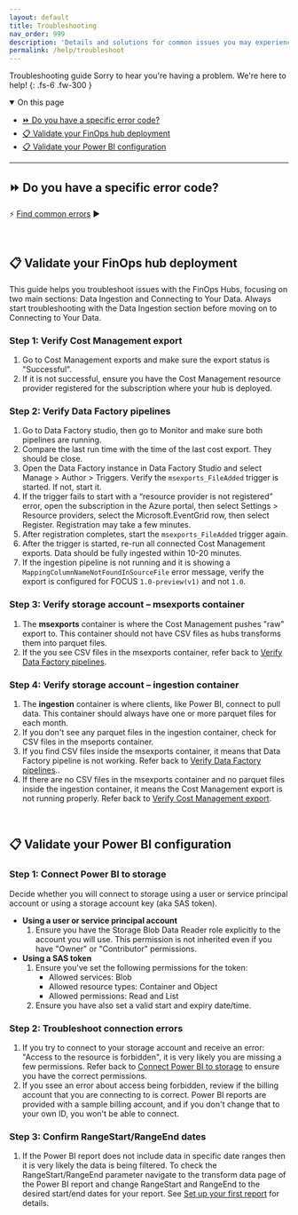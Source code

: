 ```yaml
---
layout: default
title: Troubleshooting
nav_order: 999
description: 'Details and solutions for common issues you may experience.'
permalink: /help/troubleshoot
---
```


<span class="fs-9 d-block mb-4">Troubleshooting guide</span>
Sorry to hear you're having a problem. We're here to help!
{: .fs-6 .fw-300 }

<details open markdown="1">
   <summary class="fs-2 text-uppercase">On this page</summary>

- [⏩ Do you have a specific error code?](#-do-you-have-a-specific-error-code)
- [📋 Validate your FinOps hub deployment](#-validate-your-finops-hub-deployment)
- [📋 Validate your Power BI configuration](#-validate-your-power-bi-configuration)

</details>

---

## ⏩ Do you have a specific error code?

⚡ [Find common errors](./errors.md) ▶

<br>

## 📋 Validate your FinOps hub deployment

<!--
1. [Cost Export](#cost-export)
2. [Azure Data Factory](#data-factory)
3. [Storage Account (MSExport and Ingestion Containers)](#storage-account)
4. [Power BI](#power-bi)
### Cost Management export

- Error: "Failed to export cost data" - Ensure the Cost Management register provider is registered.
- Error: "Export status failed" - Verify subscription settings and permissions.

### Data Factory

- Error: "Pipeline failed to run" - Check triggers and resource provider registration.
- Error: "Pipeline not running" - Ensure pipelines are active and compare last run times.

### Storage account

- Error: "No parquet files in Ingestion container" - Verify Data Factory pipeline and Cost Export status.
- Error: "CSV files in MSExport container" - Data Factory pipeline not transforming data.

### Power BI

- Error: "Access to the resource is forbidden" - Check user permissions or SAS token settings.
- Error: "Invalid Billing Account ID" - Ensure the correct billing account ID is used in the Commitment Discounts report.
-->

This guide helps you troubleshoot issues with the FinOps Hubs, focusing on two main sections: Data Ingestion and Connecting to Your Data. Always start troubleshooting with the Data Ingestion section before moving on to Connecting to Your Data.

### Step 1: Verify Cost Management export

1. Go to Cost Management exports and make sure the export status is "Successful".
2. If it is not successful, ensure you have the Cost Management resource provider registered for the subscription where your hub is deployed.

### Step 2: Verify Data Factory pipelines

1. Go to Data Factory studio, then go to Monitor and make sure both pipelines are running.
2. Compare the last run time with the time of the last cost export. They should be close.
3. Open the Data Factory instance in Data Factory Studio and select Manage > Author > Triggers. Verify the `msexports_FileAdded` trigger is started. If not, start it.
4. If the trigger fails to start with a “resource provider is not registered” error, open the subscription in the Azure portal, then select Settings > Resource providers, select the Microsoft.EventGrid row, then select Register. Registration may take a few minutes.
5. After registration completes, start the `msexports_FileAdded` trigger again.
6. After the trigger is started, re-run all connected Cost Management exports. Data should be fully ingested within 10-20 minutes.
7. If the ingestion pipeline is not running and it is showing a `MappingColumnNameNotFoundInSourceFile` error message, verify the export is configured for FOCUS `1.0-preview(v1)` and not `1.0`.

### Step 3: Verify storage account – msexports container

1. The **msexports** container is where the Cost Management pushes "raw" export to. This container should not have CSV files as hubs transforms them into parquet files.
2. If the you see CSV files in the msexports container, refer back to [Verify Data Factory pipelines](#step-2-verify-data-factory-pipelines).

### Step 4: Verify storage account – ingestion container

1. The **ingestion** container is where clients, like Power BI, connect to pull data. This container should always have one or more parquet files for each month.
2. If you don't see any parquet files in the ingestion container, check for CSV files in the mseports container.
3. If you find CSV files inside the msexports container, it means that Data Factory pipeline is not working. Refer back to [Verify Data Factory pipelines](#step-2-verify-data-factory-pipelines)..
4. If there are no CSV files in the msexports container and no parquet files inside the ingestion container, it means the Cost Management export is not running properly. Refer back to [Verify Cost Management export](#step-1-verify-cost-management-export).

<!--
### Step 5: Confirm data ingestion is working

1. If you have a parquet file in the ingestion container, it means the "Data Ingestion" component is working fine.
-->

<br>

## 📋 Validate your Power BI configuration

### Step 1: Connect Power BI to storage

Decide whether you will connect to storage using a user or service principal account or using a storage account key (aka SAS token).

- **Using a user or service principal account**
  1. Ensure you have the Storage Blob Data Reader role explicitly to the account you will use. This permission is not inherited even if you have "Owner" or "Contributor" permissions.
- **Using a SAS token**
  1. Ensure you've set the following permissions for the token:
     - Allowed services: Blob
     - Allowed resource types: Container and Object
     - Allowed permissions: Read and List
  2. Ensure you have also set a valid start and expiry date/time.

### Step 2: Troubleshoot connection errors

1. If you try to connect to your storage account and receive an error: "Access to the resource is forbidden", it is very likely you are missing a few permissions. Refer back to [Connect Power BI to storage](#step-1-connect-power-bi-to-storage) to ensure you have the correct permissions.
2. If you ssee an error about access being forbidden, review if the billing account that you are connecting to is correct. Power BI reports are provided with a sample billing account, and if you don't change that to your own ID, you won't be able to connect.

### Step 3: Confirm RangeStart/RangeEnd dates

1. If the Power BI report does not include data in specific date ranges then it is very likely the data is being filtered. To check the RangeStart/RangeEnd parameter navigate to the transform data page of the Power BI report and change RangeStart and RangeEnd to the desired start/end dates for your report. See [Set up your first report](../_reporting/power-bi/setup.md) for details.

<br>